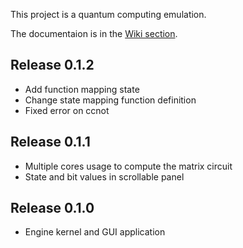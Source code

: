 This project is a quantum computing emulation.

The documentaion is in the [Wiki section](https://github.com/m-marini/qucomp/wiki).

## Release 0.1.2

- Add function mapping state
- Change state mapping function definition
- Fixed error on ccnot

## Release 0.1.1

- Multiple cores usage to compute the matrix circuit
- State and bit values in scrollable panel

## Release 0.1.0

- Engine kernel and GUI application
